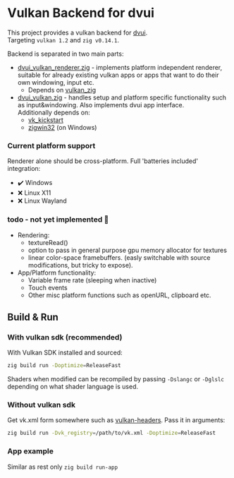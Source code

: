 # Vulkan Backend for dvui

This project provides a vulkan backend for [dvui](https://github.com/david-vanderson/dvui).  
Targeting `vulkan 1.2` and `zig v0.14.1`.

Backend is separated in two main parts:
* [dvui_vulkan_renderer.zig](./src/dvui_vulkan_renderer.zig) - implements platform independent renderer, suitable for already existing vulkan apps or apps that want to do their own windowing, input etc.
    * Depends on [vulkan_zig](https://github.com/Snektron/vulkan-zig)
* [dvui_vulkan.zig](./src/dvui_vulkan.zig)  - handles setup and platform specific functionality such as input&windowing. Also implements dvui app interface.  
    Additionally depends on:
    * [vk_kickstart](https://github.com/mikastiv/vk-kickstart.git)
    * [zigwin32](https://github.com/marlersoft/zigwin32#be58d3816810c1e4c20781cc7223a60906467d3c) (on Windows) 

### Current platform support
Renderer alone should be cross-platform. Full 'batteries included' integration:
* ✔️ Windows
* ❌ Linux X11
* ❌ Linux Wayland 

### todo - not yet implemented 🚧
* Rendering:
    * textureRead()
    * option to pass in general purpose gpu memory allocator for textures
    * linear color-space framebuffers. (easly switchable with source modifications, but tricky to expose).
* App/Platform functionality:
    * Variable frame rate (sleeping when inactive)
    * Touch events
    * Other misc platform functions such as openURL, clipboard etc.

## Build & Run
### With vulkan sdk (recommended)
With Vulkan SDK installed and sourced:
```sh
zig build run -Doptimize=ReleaseFast
```

Shaders when modified can be recompiled by passing `-Dslangc` or `-Dglslc` depending on what shader language is used.

### Without vulkan sdk
Get vk.xml form somewhere such as [vulkan-headers](https://github.com/KhronosGroup/Vulkan-Headers/blob/main/registry/vk.xml). Pass it in arguments:
```sh
zig build run -Dvk_registry=/path/to/vk.xml -Doptimize=ReleaseFast
```

### App example
Similar as rest only `zig build run-app`
